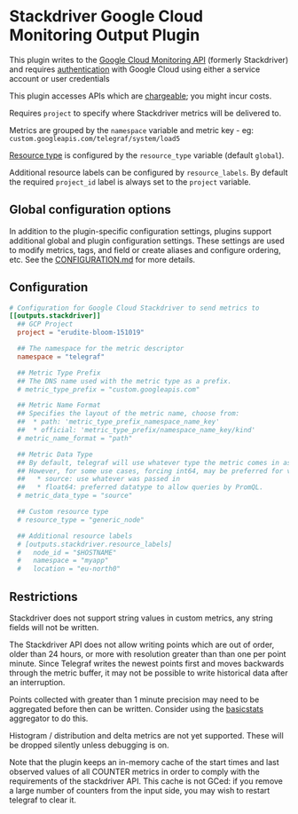 # Stackdriver Google Cloud Monitoring Output Plugin

This plugin writes to the [Google Cloud Monitoring API][stackdriver] (formerly
Stackdriver) and requires [authentication][] with Google Cloud using either a
service account or user credentials

This plugin accesses APIs which are [chargeable][pricing]; you might incur
costs.

Requires `project` to specify where Stackdriver metrics will be delivered to.

Metrics are grouped by the `namespace` variable and metric key - eg:
`custom.googleapis.com/telegraf/system/load5`

[Resource type](https://cloud.google.com/monitoring/api/resources) is configured
by the `resource_type` variable (default `global`).

Additional resource labels can be configured by `resource_labels`. By default
the required `project_id` label is always set to the `project` variable.

## Global configuration options <!-- @/docs/includes/plugin_config.md -->

In addition to the plugin-specific configuration settings, plugins support
additional global and plugin configuration settings. These settings are used to
modify metrics, tags, and field or create aliases and configure ordering, etc.
See the [CONFIGURATION.md][CONFIGURATION.md] for more details.

[CONFIGURATION.md]: ../../../docs/CONFIGURATION.md#plugins

## Configuration

```toml @sample.conf
# Configuration for Google Cloud Stackdriver to send metrics to
[[outputs.stackdriver]]
  ## GCP Project
  project = "erudite-bloom-151019"

  ## The namespace for the metric descriptor
  namespace = "telegraf"

  ## Metric Type Prefix
  ## The DNS name used with the metric type as a prefix.
  # metric_type_prefix = "custom.googleapis.com"

  ## Metric Name Format
  ## Specifies the layout of the metric name, choose from:
  ##  * path: 'metric_type_prefix_namespace_name_key'
  ##  * official: 'metric_type_prefix/namespace_name_key/kind'
  # metric_name_format = "path"

  ## Metric Data Type
  ## By default, telegraf will use whatever type the metric comes in as.
  ## However, for some use cases, forcing int64, may be preferred for values:
  ##   * source: use whatever was passed in
  ##   * float64: preferred datatype to allow queries by PromQL.
  # metric_data_type = "source"

  ## Custom resource type
  # resource_type = "generic_node"

  ## Additional resource labels
  # [outputs.stackdriver.resource_labels]
  #   node_id = "$HOSTNAME"
  #   namespace = "myapp"
  #   location = "eu-north0"
```

## Restrictions

Stackdriver does not support string values in custom metrics, any string fields
will not be written.

The Stackdriver API does not allow writing points which are out of order, older
than 24 hours, or more with resolution greater than than one per point minute.
Since Telegraf writes the newest points first and moves backwards through the
metric buffer, it may not be possible to write historical data after an
interruption.

Points collected with greater than 1 minute precision may need to be aggregated
before then can be written.  Consider using the [basicstats][] aggregator to do
this.

Histogram / distribution and delta metrics are not yet supported. These will be
dropped silently unless debugging is on.

Note that the plugin keeps an in-memory cache of the start times and last
observed values of all COUNTER metrics in order to comply with the requirements
of the stackdriver API.  This cache is not GCed: if you remove a large number of
counters from the input side, you may wish to restart telegraf to clear it.

[basicstats]: /plugins/aggregators/basicstats/README.md

[stackdriver]: https://cloud.google.com/monitoring/api/v3/

[authentication]: https://cloud.google.com/docs/authentication/getting-started

[pricing]: https://cloud.google.com/stackdriver/pricing#google-clouds-operations-suite-pricing

